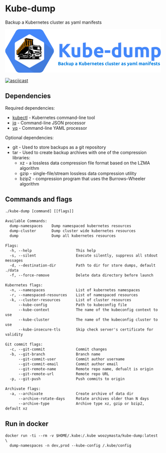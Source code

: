# Kube-dump

Backup a Kubernetes cluster as yaml manifests

![Logo](./extras/logo-wide.png)

[![asciicast](https://asciinema.org/a/DEOjycqfHNa8Rrietk3mbaPvp.svg)](https://asciinema.org/a/DEOjycqfHNa8Rrietk3mbaPvp)

## Dependencies

Required dependencies:

* [kubectl](https://kubernetes.io/docs/tasks/tools/install-kubectl/) - Kubernetes command-line tool
* [jq](https://github.com/stedolan/jq) - Command-line JSON processor
* [yq](https://github.com/mikefarah/yq) - Command-line YAML processor

Optional dependencies:

* git - Used to store backups as a git repository 
* tar - Used to create backup archives with one of the compression libraries:
  * xz - a lossless data compression file format based on the LZMA algorithm
  * gzip - single-file/stream lossless data compression utility
  * bzip2 - compression program that uses the Burrows–Wheeler algorithm

## Commands and flags

```
./kube-dump [command] [[flags]]

Available Commands:
  dump-namespaces    Dump namespaced kubernetes resources
  dump-cluster       Dump cluster wide kubernetes resources
  dump               Dump all kubernetes resources

Flags:
  -h, --help                    This help
  -s, --silent                  Execute silently, suppress all stdout messages
  -d, --destination-dir         Path to dir for store dumps, default ./data
  -f, --force-remove            Delete data directory before launch

Kubernetes flags:
  -n, --namespaces              List of kubernetes namespaces
  -r, --namespaced-resources    List of namespaced resources
  -k, --cluster-resources       List of cluster resources
      --kube-config             Path to kubeconfig file
      --kube-context            The name of the kubeconfig context to use
      --kube-cluster            The name of the kubeconfig cluster to use
      --kube-insecure-tls       Skip check server's certificate for validity

Git commit flags:
  -c, --git-commit              Commit changes
  -b, --git-branch              Branch name
      --git-commit-user         Commit author username
      --git-commit-email        Commit author email
      --git-remote-name         Remote repo name, defualt is origin
      --git-remote-url          Remote repo URL
  -p, --git-push                Push commits to origin

Archivate flags:
  -a, --archivate               Create archive of data dir
      --archive-rotate-days     Rotate archives older than N days
      --archive-type            Archive type xz, gzip or bzip2, default xz
```

## Run in docker

```shell
docker run -ti --rm -v $HOME/.kube:/.kube woozymasta/kube-dump:latest \
  dump-namespaces -n dev,prod --kube-config /.kube/config
```
